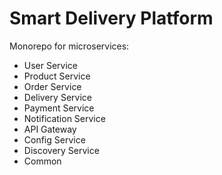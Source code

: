 # Smart Delivery Platform

Monorepo for microservices:

- User Service
- Product Service
- Order Service
- Delivery Service
- Payment Service
- Notification Service
- API Gateway
- Config Service
- Discovery Service
- Common
